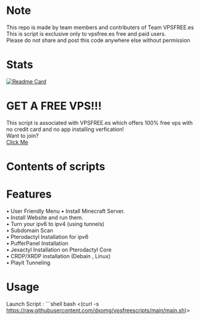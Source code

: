 # Note
This repo is made by team members and contributers of Team VPSFREE.es <br>
This is script is exclusive only to vpsfree.es free and paid users.<br>
Please do not share and post this code anywhere else without permission <br>
# Stats
[![Readme Card](https://github-readme-stats.vercel.app/api/pin/?username=dxomg&repo=vpsfreescripts)](https://github.com/dxomg/vpsfreescripts)
# GET A FREE VPS!!!
This script is associated with VPSFREE.es which offers 100% free vps with no credit card and no app installing verfication! <br> Want to join? <br>
<a href="https://vpsfree.es/"> Click Me </a>
# Contents of scripts




# Features
 • User Friendly Menu
 • Install Minecraft Server. <br>
 • Install Website and run them. <br>
 • Turn your ipv6 to ipv4 (using tunnels) <br>
 • Subdomain Scan <br> 
 • Pterodactyl Installation for ipv6 <br>
 • PufferPanel Installation <br>
 • Jexactyl Installation on Pterodactyl Core <br>
 • CRDP/XRDP installation (Debain , Linux) <br>
 • Playit Tunneling
# Usage
Launch Script : ```shell bash <(curl -s https://raw.githubusercontent.com/dxomg/vpsfreescripts/main/main.sh)>

